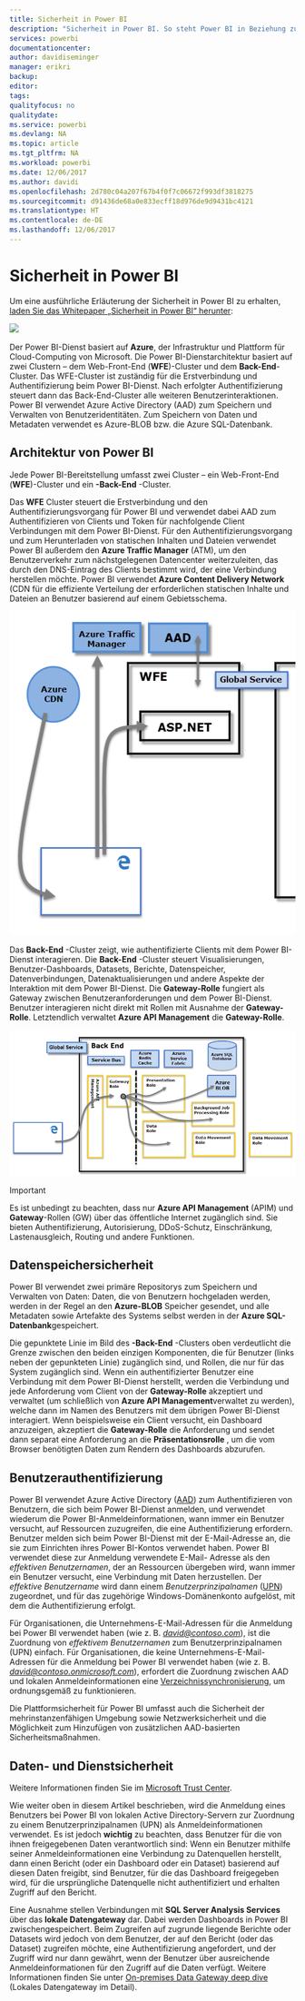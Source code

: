 ```yaml
---
title: Sicherheit in Power BI
description: "Sicherheit in Power BI. So steht Power BI in Beziehung zu Azure Active Directory und anderen Azure-Diensten. Dieses Thema enthält auch einen Link zu einem ausführlicheren Whitepaper."
services: powerbi
documentationcenter: 
author: davidiseminger
manager: erikri
backup: 
editor: 
tags: 
qualityfocus: no
qualitydate: 
ms.service: powerbi
ms.devlang: NA
ms.topic: article
ms.tgt_pltfrm: NA
ms.workload: powerbi
ms.date: 12/06/2017
ms.author: davidi
ms.openlocfilehash: 2d780c04a207f67b4f0f7c06672f993df3818275
ms.sourcegitcommit: d91436de68a0e833ecff18d976de9d9431bc4121
ms.translationtype: HT
ms.contentlocale: de-DE
ms.lasthandoff: 12/06/2017
---
```

# <a name="power-bi-security"></a>Sicherheit in Power BI
Um eine ausführliche Erläuterung der Sicherheit in Power BI zu erhalten, [laden Sie das Whitepaper „Sicherheit in Power BI“ herunter](http://go.microsoft.com/fwlink/?LinkId=829185):

[![](media/service-admin-power-bi-security/pbi_security_01.png)](http://go.microsoft.com/fwlink/?LinkId=829185)

Der Power BI-Dienst basiert auf **Azure**, der Infrastruktur und Plattform für Cloud-Computing von Microsoft. Die Power BI-Dienstarchitektur basiert auf zwei Clustern – dem Web-Front-End (**WFE**)-Cluster und dem **Back-End**-Cluster. Das WFE-Cluster ist zuständig für die Erstverbindung und Authentifizierung beim Power BI-Dienst. Nach erfolgter Authentifizierung steuert dann das Back-End-Cluster alle weiteren Benutzerinteraktionen. Power BI verwendet Azure Active Directory (AAD) zum Speichern und Verwalten von Benutzeridentitäten. Zum Speichern von Daten und Metadaten verwendet es Azure-BLOB bzw. die Azure SQL-Datenbank.

## <a name="power-bi-architecture"></a>Architektur von Power BI
Jede Power BI-Bereitstellung umfasst zwei Cluster – ein Web-Front-End (**WFE**)-Cluster und ein **-Back-End** -Cluster.

Das **WFE** Cluster steuert die Erstverbindung und den Authentifizierungsvorgang für Power BI und verwendet dabei AAD zum Authentifizieren von Clients und Token für nachfolgende Client Verbindungen mit dem Power BI-Dienst. Für den Authentifizierungsvorgang und zum Herunterladen von statischen Inhalten und Dateien verwendet Power BI außerdem den **Azure Traffic Manager** (ATM), um den Benutzerverkehr zum nächstgelegenen Datencenter weiterzuleiten, das durch den DNS-Eintrag des Clients bestimmt wird, der eine Verbindung herstellen möchte. Power BI verwendet **Azure Content Delivery Network** (CDN für die effiziente Verteilung der erforderlichen statischen Inhalte und Dateien an Benutzer basierend auf einem Gebietsschema.

![](media/service-admin-power-bi-security/pbi_security_v2_wfe.png)

Das **Back-End** -Cluster zeigt, wie authentifizierte Clients mit dem Power BI-Dienst interagieren. Die **Back-End** -Cluster steuert Visualisierungen, Benutzer-Dashboards, Datasets, Berichte, Datenspeicher, Datenverbindungen, Datenaktualisierungen und andere Aspekte der Interaktion mit dem Power BI-Dienst. Die **Gateway-Rolle** fungiert als Gateway zwischen Benutzeranforderungen und dem Power BI-Dienst. Benutzer interagieren nicht direkt mit Rollen mit Ausnahme der **Gateway-Rolle**. Letztendlich verwaltet **Azure API Management** die **Gateway-Rolle**.

![](media/service-admin-power-bi-security/pbi_security_v2_backend_updated.png)

> [!IMPORTANT]
> Es ist unbedingt zu beachten, dass nur **Azure API Management** (APIM) und **Gateway**-Rollen (GW) über das öffentliche Internet zugänglich sind. Sie bieten Authentifizierung, Autorisierung, DDoS-Schutz, Einschränkung, Lastenausgleich, Routing und andere Funktionen.
> 
> 

## <a name="data-storage-security"></a>Datenspeichersicherheit 
Power BI verwendet zwei primäre Repositorys zum Speichern und Verwalten von Daten: Daten, die von Benutzern hochgeladen werden, werden in der Regel an den **Azure-BLOB** Speicher gesendet, und alle Metadaten sowie Artefakte des Systems selbst werden in der **Azure SQL-Datenbank**gespeichert.

Die gepunktete Linie im Bild des **-Back-End** -Clusters oben verdeutlicht die Grenze zwischen den beiden einzigen Komponenten, die für Benutzer (links neben der gepunkteten Linie) zugänglich sind, und Rollen, die nur für das System zugänglich sind. Wenn ein authentifizierter Benutzer eine Verbindung mit dem Power BI-Dienst herstellt, werden die Verbindung und jede Anforderung vom Client von der **Gateway-Rolle** akzeptiert und verwaltet (um schließlich von **Azure API Management**verwaltet zu werden), welche dann im Namen des Benutzers mit dem übrigen Power BI-Dienst interagiert. Wenn beispielsweise ein Client versucht, ein Dashboard anzuzeigen, akzeptiert die **Gateway-Rolle** die Anforderung und sendet dann separat eine Anforderung an die **Präsentationsrolle** , um die vom Browser benötigten Daten zum Rendern des Dashboards abzurufen.

## <a name="user-authentication"></a>Benutzerauthentifizierung
Power BI verwendet Azure Active Directory ([AAD](http://azure.microsoft.com/services/active-directory/)) zum Authentifizieren von Benutzern, die sich beim Power BI-Dienst anmelden, und verwendet wiederum die Power BI-Anmeldeinformationen, wann immer ein Benutzer versucht, auf Ressourcen zuzugreifen, die eine Authentifizierung erfordern. Benutzer melden sich beim Power BI-Dienst mit der E-Mail-Adresse an, die sie zum Einrichten ihres Power BI-Kontos verwendet haben. Power BI verwendet diese zur Anmeldung verwendete E-Mail- Adresse als den *effektiven Benutzernamen*, der an Ressourcen übergeben wird, wann immer ein Benutzer versucht, eine Verbindung mit Daten herzustellen. Der *effektive Benutzername* wird dann einem *Benutzerprinzipalnamen* ([UPN](https://msdn.microsoft.com/library/windows/desktop/aa380525\(v=vs.85\).aspx)) zugeordnet, und für das zugehörige Windows-Domänenkonto aufgelöst, mit dem die Authentifizierung erfolgt.

Für Organisationen, die Unternehmens-E-Mail-Adressen für die Anmeldung bei Power BI verwendet haben (wie z. B. *david@contoso.com*), ist die Zuordnung von *effektivem Benutzernamen* zum Benutzerprinzipalnamen (UPN) einfach. Für Organisationen, die keine Unternehmens-E-Mail-Adressen für die Anmeldung bei Power BI verwendet haben (wie z. B. *david@contoso.onmicrosoft.com*), erfordert die Zuordnung zwischen AAD und lokalen Anmeldeinformationen eine [Verzeichnissynchronisierung](https://technet.microsoft.com/library/jj573653.aspx), um ordnungsgemäß zu funktionieren.

Die Plattformsicherheit für Power BI umfasst auch die Sicherheit der mehrinstanzenfähigen Umgebung sowie Netzwerksicherheit und die Möglichkeit zum Hinzufügen von zusätzlichen AAD-basierten Sicherheitsmaßnahmen.

## <a name="data-and-service-security"></a>Daten- und Dienstsicherheit
Weitere Informationen finden Sie im [Microsoft Trust Center](https://www.microsoft.com/trustcenter).

Wie weiter oben in diesem Artikel beschrieben, wird die Anmeldung eines Benutzers bei Power BI von lokalen Active Directory-Servern zur Zuordnung zu einem Benutzerprinzipalnamen (UPN) als Anmeldeinformationen verwendet. Es ist jedoch **wichtig** zu beachten, dass Benutzer für die von ihnen freigegebenen Daten verantwortlich sind: Wenn ein Benutzer mithilfe seiner Anmeldeinformationen eine Verbindung zu Datenquellen herstellt, dann einen Bericht (oder ein Dashboard oder ein Dataset) basierend auf diesen Daten freigibt, sind Benutzer, für die das Dashboard freigegeben wird, für die ursprüngliche Datenquelle nicht authentifiziert und erhalten Zugriff auf den Bericht.

Eine Ausnahme stellen Verbindungen mit **SQL Server Analysis Services** über das **lokale Datengateway** dar. Dabei werden Dashboards in Power BI zwischengespeichert. Beim Zugreifen auf zugrunde liegende Berichte oder Datasets wird jedoch von dem Benutzer, der auf den Bericht (oder das Dataset) zugreifen möchte, eine Authentifizierung angefordert, und der Zugriff wird nur dann gewährt, wenn der Benutzer über ausreichende Anmeldeinformationen für den Zugriff auf die Daten verfügt. Weitere Informationen finden Sie unter [On-premises Data Gateway deep dive](service-gateway-onprem-indepth.md) (Lokales Datengateway im Detail).

